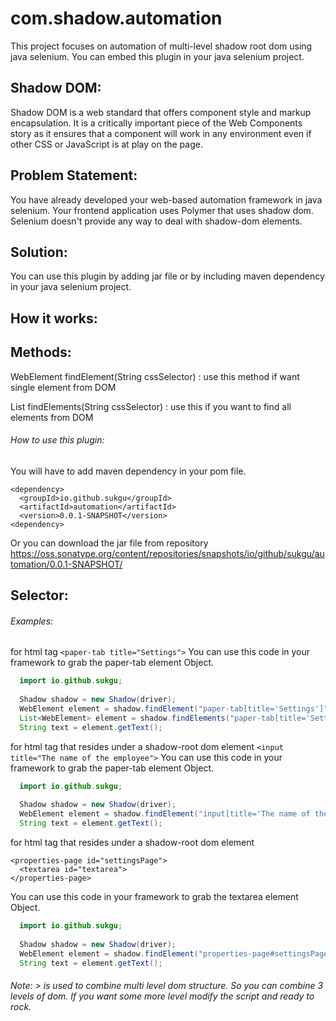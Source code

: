 # com.shadow.automation
This project focuses on automation of multi-level shadow root dom using java selenium. You can embed this plugin in your java selenium project.

## Shadow DOM:
Shadow DOM is a web standard that offers component style and markup encapsulation. It is a critically important piece of the Web Components story as it ensures that a component will work in any environment even if other CSS or JavaScript is at play on the page.

## Problem Statement:
You have already developed your web-based automation framework in java selenium. Your frontend application uses Polymer that uses shadow dom. Selenium doesn't provide any way to deal with shadow-dom elements. 

## Solution:
You can use this plugin by adding jar file or by including maven dependency in your java selenium project.

## How it works:

## Methods:
  WebElement findElement(String cssSelector) : use this method if want single element from DOM

  List<WebElement> findElements(String cssSelector) : use this if you want to find all elements from DOM
  
###### How to use this plugin:
  You will have to add maven dependency in your pom file.
  
  ```
  <dependency>
	<groupId>io.github.sukgu</groupId>
	<artifactId>automation</artifactId>
	<version>0.0.1-SNAPSHOT</version>
  <dependency>
  ```
  Or you can download the jar file from repository https://oss.sonatype.org/content/repositories/snapshots/io/github/sukgu/automation/0.0.1-SNAPSHOT/
  
## Selector:
  ###### Examples: 
  for html tag ``` <paper-tab title="Settings"> ```
  You can use this code in your framework to grab the paper-tab element Object.
  ```java
    import io.github.sukgu;
	
	Shadow shadow = new Shadow(driver);
	WebElement element = shadow.findElement("paper-tab[title='Settings']");
	List<WebElement> element = shadow.findElements("paper-tab[title='Settings']");
    String text = element.getText();
  ```
  for html tag that resides under a shadow-root dom element ``` <input title="The name of the employee"> ```
  You can use this code in your framework to grab the paper-tab element Object.
  ```java
    import io.github.sukgu;
	
	Shadow shadow = new Shadow(driver);
	WebElement element = shadow.findElement("input[title='The name of the employee']");
    String text = element.getText();
  ```
  for html tag that resides under a shadow-root dom element 
  ``` 
  <properties-page id="settingsPage"> 
    <textarea id="textarea">
  </properties-page>
  ```
  You can use this code in your framework to grab the textarea element Object.
  ```java
    import io.github.sukgu;
	
	Shadow shadow = new Shadow(driver);
	WebElement element = shadow.findElement("properties-page#settingsPage>textarea#textarea");
    String text = element.getText();
  ```
  
  ###### Note: > is used to combine multi level dom structure. So you can combine 3 levels of dom. If you want some more level modify the script and ready to rock.
  